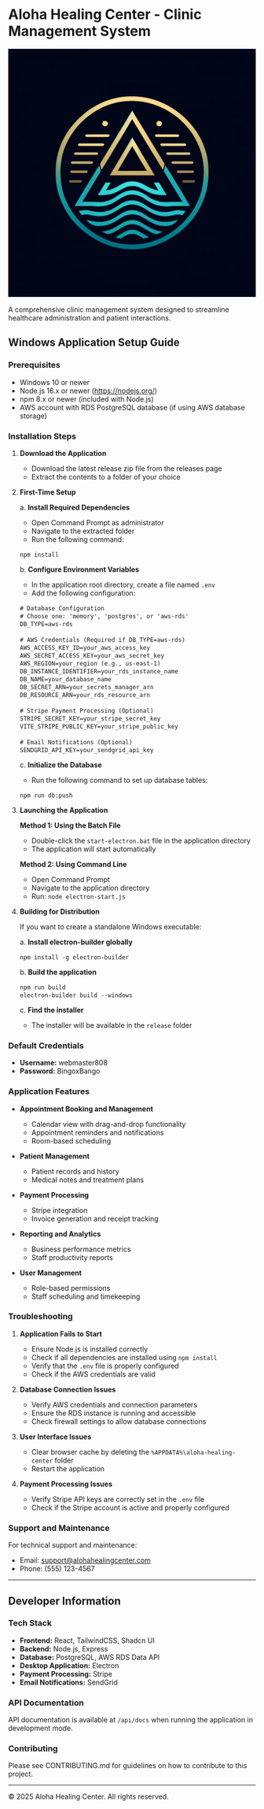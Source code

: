 # Aloha Healing Center - Clinic Management System

![Aloha Healing Center](./resources/icon.png)

A comprehensive clinic management system designed to streamline healthcare administration and patient interactions.

## Windows Application Setup Guide

### Prerequisites

- Windows 10 or newer
- Node.js 16.x or newer (https://nodejs.org/)
- npm 8.x or newer (included with Node.js)
- AWS account with RDS PostgreSQL database (if using AWS database storage)

### Installation Steps

1. **Download the Application**
   - Download the latest release zip file from the releases page
   - Extract the contents to a folder of your choice

2. **First-Time Setup**

   a. **Install Required Dependencies**
      - Open Command Prompt as administrator
      - Navigate to the extracted folder
      - Run the following command:
      ```
      npm install
      ```

   b. **Configure Environment Variables**
      - In the application root directory, create a file named `.env`
      - Add the following configuration:
      ```
      # Database Configuration
      # Choose one: 'memory', 'postgres', or 'aws-rds'
      DB_TYPE=aws-rds

      # AWS Credentials (Required if DB_TYPE=aws-rds)
      AWS_ACCESS_KEY_ID=your_aws_access_key
      AWS_SECRET_ACCESS_KEY=your_aws_secret_key
      AWS_REGION=your_region (e.g., us-east-1)
      DB_INSTANCE_IDENTIFIER=your_rds_instance_name
      DB_NAME=your_database_name
      DB_SECRET_ARN=your_secrets_manager_arn
      DB_RESOURCE_ARN=your_rds_resource_arn

      # Stripe Payment Processing (Optional)
      STRIPE_SECRET_KEY=your_stripe_secret_key
      VITE_STRIPE_PUBLIC_KEY=your_stripe_public_key

      # Email Notifications (Optional)
      SENDGRID_API_KEY=your_sendgrid_api_key
      ```

   c. **Initialize the Database**
      - Run the following command to set up database tables:
      ```
      npm run db:push
      ```

3. **Launching the Application**

   **Method 1: Using the Batch File**
   - Double-click the `start-electron.bat` file in the application directory
   - The application will start automatically

   **Method 2: Using Command Line**
   - Open Command Prompt
   - Navigate to the application directory
   - Run: `node electron-start.js`

4. **Building for Distribution**

   If you want to create a standalone Windows executable:
   
   a. **Install electron-builder globally**
      ```
      npm install -g electron-builder
      ```
   
   b. **Build the application**
      ```
      npm run build
      electron-builder build --windows
      ```
   
   c. **Find the installer**
      - The installer will be available in the `release` folder

### Default Credentials

- **Username:** webmaster808
- **Password:** BingoxBango

### Application Features

- **Appointment Booking and Management**
  - Calendar view with drag-and-drop functionality
  - Appointment reminders and notifications
  - Room-based scheduling

- **Patient Management**
  - Patient records and history
  - Medical notes and treatment plans

- **Payment Processing**
  - Stripe integration
  - Invoice generation and receipt tracking

- **Reporting and Analytics**
  - Business performance metrics
  - Staff productivity reports

- **User Management**
  - Role-based permissions
  - Staff scheduling and timekeeping

### Troubleshooting

1. **Application Fails to Start**
   - Ensure Node.js is installed correctly
   - Check if all dependencies are installed using `npm install`
   - Verify that the `.env` file is properly configured
   - Check if the AWS credentials are valid

2. **Database Connection Issues**
   - Verify AWS credentials and connection parameters
   - Ensure the RDS instance is running and accessible
   - Check firewall settings to allow database connections

3. **User Interface Issues**
   - Clear browser cache by deleting the `%APPDATA%\aloha-healing-center` folder
   - Restart the application

4. **Payment Processing Issues**
   - Verify Stripe API keys are correctly set in the `.env` file
   - Check if the Stripe account is active and properly configured

### Support and Maintenance

For technical support and maintenance:

- Email: support@alohahealingcenter.com
- Phone: (555) 123-4567

---

## Developer Information

### Tech Stack

- **Frontend:** React, TailwindCSS, Shadcn UI
- **Backend:** Node.js, Express
- **Database:** PostgreSQL, AWS RDS Data API
- **Desktop Application:** Electron
- **Payment Processing:** Stripe
- **Email Notifications:** SendGrid

### API Documentation

API documentation is available at `/api/docs` when running the application in development mode.

### Contributing

Please see CONTRIBUTING.md for guidelines on how to contribute to this project.

---

© 2025 Aloha Healing Center. All rights reserved.